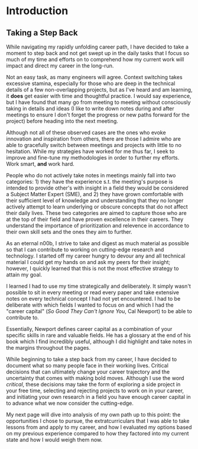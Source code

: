 # Introduction


## Taking a Step Back

While navigating my rapidly unfolding career path, I have decided to take a moment to step back and not get swept up in the daily tasks that I focus so much of my time and efforts on to comprehend how my current work will impact and direct my career in the long-run.

Not an easy task, as many engineers will agree. Context switching takes excessive stamina, especially for those who are deep in the technical details of a few non-overlapping projects, but as I've heard and am learning, it <b>does</b> get easier with time and thoughtful practice. I would say experience, but I have found that many go from meeting to meeting without consciously taking in details and ideas (I like to write down notes during and after meetings to ensure I don't forget the progress or new paths forward for the project) before heading into the next meeting. 

Although not all of these observed cases are the ones who evoke innovation and inspiration from others, there are those I admire who are able to gracefully switch between meetings and projects with little to no hesitation. While my strategies have worked for me thus far, I seek to improve and fine-tune my methodologies in order to further my efforts. Work smart, <b>and</b> work hard.

People who do not actively take notes in meetings mainly fall into two categories: 1) they have the experience s.t. the meeting's purpose is intended to provide other's with insight in a field they would be considered a Subject Matter Expert (SME), and 2) they have grown comfortable with their sufficient level of knowledge and understanding that they no longer actively attempt to learn underlying or obscure concepts that do not affect their daily lives. These two categories are aimed to capture those who are at the top of their field and have proven excellence in their careers. They understand the importance of prioritization and relevence in accordance to their own skill sets and the ones they aim to further.

As an eternal n00b, I strive to take and digest as much material as possible so that I can contribute to working on cutting-edge research and technology. I started off my career hungry to devour any and all technical material I could get my hands on and ask my peers for their insight; however, I quickly learned that this is not the most effective strategy to attain my goal.

I learned I had to use my time strategically and deliberately. It simply wasn't possible to sit in every meeting or read every paper and take extensive notes on every technical concept I had not yet encountered. I had to be deliberate with which fields I wanted to focus on and which I had the "career capital" (<i>So Good They Can't Ignore You</i>, Cal Newport) to be able to contribute to.

Essentially, Newport defines career capital as a combination of your specific skills in rare and valuable fields. He has a glossary at the end of his book which I find incredibly useful, although I did highlight and take notes in the margins throughout the pages.

While beginning to take a step back from my career, I have decided to document what so many people face in their working lives. Critical decisions that can ultimately change your career trajectory and the uncertainty that comes with making bold moves. Although I use the word <i>critical</i>, these decisions may take the form of exploring a side project in your free time, selecting and rejecting projects to work on in your career, and initiating your own research in a field you have enough career capital in to advance what we now consider the cutting-edge.

My next page will dive into analysis of my own path up to this point: the opportunities I chose to pursue, the extratcurriculars that I was able to take lessons from and apply to my career, and how I evaluated my options based on my previous experience compared to how they factored into my current state and how I would weigh them now.
